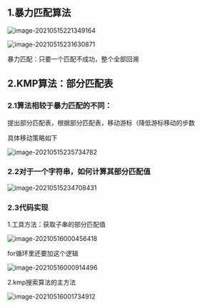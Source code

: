 ## 1.暴力匹配算法

![image-20210515221349164](https://gitee.com/chrisxyq/picgo/raw/master/img/image-20210515221349164.png)

![image-20210515231630871](https://gitee.com/chrisxyq/picgo/raw/master/img/image-20210515231630871.png)

暴力匹配：只要一个匹配不成功，整个全部回溯

 ## 2.KMP算法：部分匹配表

### 2.1算法相较于暴力匹配的不同：

提出部分匹配表，根据部分匹配表，移动游标（降低游标移动的步数

具体移动策略如下

![image-20210515235734782](https://gitee.com/chrisxyq/picgo/raw/master/img/image-20210515235734782.png)

### 2.2对于一个字符串，如何计算其部分匹配值

![image-20210515234708431](https://gitee.com/chrisxyq/picgo/raw/master/img/image-20210515234708431.png)

### 2.3代码实现

1.工具方法：获取子串的部分匹配值

![image-20210516000456418](https://gitee.com/chrisxyq/picgo/raw/master/img/image-20210516000456418.png)

for循环里还要加这个逻辑

![image-20210516000914496](https://gitee.com/chrisxyq/picgo/raw/master/img/image-20210516000914496.png)

2.kmp搜索算法的主方法

![image-20210516001734912](https://gitee.com/chrisxyq/picgo/raw/master/img/image-20210516001734912.png)

